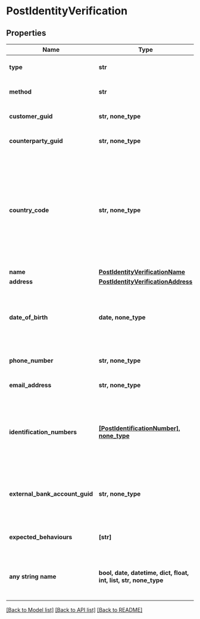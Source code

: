 # PostIdentityVerification


## Properties
Name | Type | Description | Notes
------------ | ------------- | ------------- | -------------
**type** | **str** | The type of identity verification. | 
**method** | **str** | The identity verification method. | 
**customer_guid** | **str, none_type** | The customer&#39;s identifier. | [optional] 
**counterparty_guid** | **str, none_type** | The counterparty&#39;s identifier. | [optional] 
**country_code** | **str, none_type** | The ISO 3166 country 2-Alpha country the customer is being verified in; required when method is set to &#39;id_and_selfie&#39;. If not present, will default to the Bank&#39;s configured country code. | [optional] 
**name** | [**PostIdentityVerificationName**](PostIdentityVerificationName.md) |  | [optional] 
**address** | [**PostIdentityVerificationAddress**](PostIdentityVerificationAddress.md) |  | [optional] 
**date_of_birth** | **date, none_type** | The customer&#39;s date of birth; required when type is set to &#39;kyc&#39; and method is set to &#39;attested&#39;. | [optional] 
**phone_number** | **str, none_type** | The customer&#39;s phone number. | [optional] 
**email_address** | **str, none_type** | The customer&#39;s email address. | [optional] 
**identification_numbers** | [**[PostIdentificationNumber], none_type**](PostIdentificationNumber.md) | The customer&#39;s identification numbers; required when type is set to &#39;kyc&#39; and method is set to &#39;attested&#39;. | [optional] 
**external_bank_account_guid** | **str, none_type** | The external bank account&#39;s identifier. Required for &#39;bank_account&#39; type. | [optional] 
**expected_behaviours** | **[str]** | The optional expected behaviour to simulate. | [optional] 
**any string name** | **bool, date, datetime, dict, float, int, list, str, none_type** | any string name can be used but the value must be the correct type | [optional]

[[Back to Model list]](../README.md#documentation-for-models) [[Back to API list]](../README.md#documentation-for-api-endpoints) [[Back to README]](../README.md)


